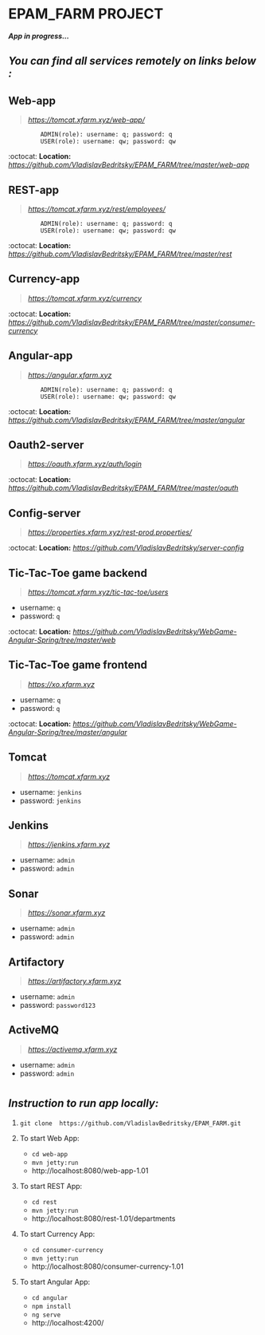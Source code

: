 # EPAM_FARM PROJECT

_**App in progress...**_


 ## _You can find all services remotely on links below :_  

## Web-app
 > _https://tomcat.xfarm.xyz/web-app/_
             
             ADMIN(role): username: q; password: q
             USER(role): username: qw; password: qw
   
:octocat: **Location:** _https://github.com/VladislavBedritsky/EPAM_FARM/tree/master/web-app_

## REST-app
 >  _https://tomcat.xfarm.xyz/rest/employees/_
             
             ADMIN(role): username: q; password: q
             USER(role): username: qw; password: qw
   
:octocat: **Location:** _https://github.com/VladislavBedritsky/EPAM_FARM/tree/master/rest_

## Currency-app
 >  _https://tomcat.xfarm.xyz/currency_
             
:octocat: **Location:** _https://github.com/VladislavBedritsky/EPAM_FARM/tree/master/consumer-currency_

## Angular-app
 >  _https://angular.xfarm.xyz_
             
             ADMIN(role): username: q; password: q
             USER(role): username: qw; password: qw
   
:octocat: **Location:** _https://github.com/VladislavBedritsky/EPAM_FARM/tree/master/angular_

## Oauth2-server
 >  _https://oauth.xfarm.xyz/auth/login_
   
:octocat: **Location:** _https://github.com/VladislavBedritsky/EPAM_FARM/tree/master/oauth_

## Config-server
 >  _https://properties.xfarm.xyz/rest-prod.properties/_
   
:octocat: **Location:** _https://github.com/VladislavBedritsky/server-config_

## Tic-Tac-Toe game backend
 >  _https://tomcat.xfarm.xyz/tic-tac-toe/users_ 
* username: `q`
* password: `q`

:octocat: **Location:** _https://github.com/VladislavBedritsky/WebGame-Angular-Spring/tree/master/web_
 
## Tic-Tac-Toe game frontend
 >  _https://xo.xfarm.xyz_ 
* username: `q`
* password: `q`

:octocat: **Location:** _https://github.com/VladislavBedritsky/WebGame-Angular-Spring/tree/master/angular_
 
## Tomcat 
 >  _https://tomcat.xfarm.xyz_
* username: `jenkins`
* password: `jenkins`

 
## Jenkins
 >  _https://jenkins.xfarm.xyz_
* username: `admin`
* password: `admin`

## Sonar
 >  _https://sonar.xfarm.xyz_
* username: `admin`
* password: `admin`

## Artifactory
 >  _https://artifactory.xfarm.xyz_
* username: `admin`
* password: `password123`

## ActiveMQ
 >  _https://activemq.xfarm.xyz_
* username: `admin`
* password: `admin`


#
## _Instruction to run app locally:_
   1) `git clone  https://github.com/VladislavBedritsky/EPAM_FARM.git`
   
   2) To start Web App:
      * `cd web-app`
      * `mvn jetty:run`
      * http://localhost:8080/web-app-1.01
   
   3) To start REST App:
      * `cd rest`
      * `mvn jetty:run`
      * http://localhost:8080/rest-1.01/departments   
   
   4) To start Currency App:
      * `cd consumer-currency`
      * `mvn jetty:run`
      * http://localhost:8080/consumer-currency-1.01
   
   5) To start Angular App:
      * `cd angular`
      * `npm install`
      * `ng serve` 
      *  http://localhost:4200/  
 
